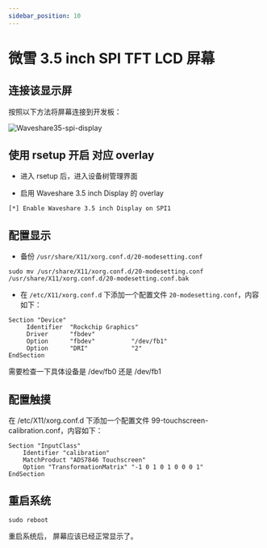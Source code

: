 ```yaml
---
sidebar_position: 10
---
```


# 微雪 3.5 inch SPI TFT LCD 屏幕

## 连接该显示屏

按照以下方法将屏幕连接到开发板：

![Waveshare35-spi-display](/img/accessories/waveshare35-spi-display.webp)

## 使用 rsetup 开启 对应 overlay

- 进入 rsetup 后，进入设备树管理界面
<!-- - 进入 rsetup 后，跟随[设备树设置](/radxa-os/rsetup/devicetree)进入设备树管理界面 -->

- 启用 Waveshare 3.5 inch Display 的 overlay

```
[*] Enable Waveshare 3.5 inch Display on SPI1
```

## 配置显示

- 备份 `/usr/share/X11/xorg.conf.d/20-modesetting.conf`

```
sudo mv /usr/share/X11/xorg.conf.d/20-modesetting.conf /usr/share/X11/xorg.conf.d/20-modesetting.conf.bak
```

- 在 `/etc/X11/xorg.conf.d` 下添加一个配置文件 `20-modesetting.conf`，内容如下：

```
Section "Device"
     Identifier  "Rockchip Graphics"
     Driver      "fbdev"
     Option      "fbdev"          "/dev/fb1"
     Option      "DRI"            "2"
EndSection
```

需要检查一下具体设备是 /dev/fb0 还是 /dev/fb1

## 配置触摸

在 /etc/X11/xorg.conf.d 下添加一个配置文件 99-touchscreen-calibration.conf，内容如下：

```
Section "InputClass"
    Identifier "calibration"
    MatchProduct "ADS7846 Touchscreen"
    Option "TransformationMatrix" "-1 0 1 0 1 0 0 0 1"
EndSection
```

## 重启系统

```
sudo reboot
```

重启系统后， 屏幕应该已经正常显示了。
